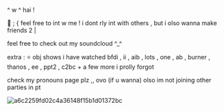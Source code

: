 ^ w ^ hai !

🎀 ; { feel free to int w me ! i dont rly int with others ,
but i olso wanna make friends 2 |

feel free to check out my soundcloud ^_^
 
extra : ⭐ obj shows i have watched
bfdi , ii , aib , lots , one , ab , burner ,
thanos , ee , ppt2 , c2bc + a few more
i prolly forgot

check my pronouns page plz ,, ovo (if u wanna)
olso im not joining other parties
in pt

![a6c2259fd02c4a36148f15b1d01372bc](https://github.com/user-attachments/assets/cfa48b9a-9b34-417e-9d94-a68db99e538f)
